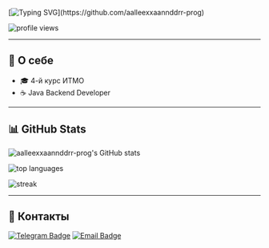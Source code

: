 <!-- Приветственное сообщение с анимацией -->
[![Typing SVG](https://readme-typing-svg.herokuapp.com?size=24&color=F7F7F7&vCenter=true&width=650&lines=%F0%9F%91%8B+Hi,+I'm+Aleksandr+Kichmarev;4th+year+student+at+ITMO+University;Java+Backend+Developer;Always+learning+new+things...)](https://github.com/aalleexxaannddrr-prog)

<!-- Счётчик просмотров профиля -->
<p align="left">
  <img src="https://komarev.com/ghpvc/?username=aalleexxaannddrr-prog&label=Profile%20views&color=blueviolet&style=flat" alt="profile views" />
</p>

---

## :star2: О себе
- 🎓 4-й курс ИТМО  
- ☕ Java Backend Developer  

---

## :bar_chart: GitHub Stats
<p>
  <!-- Карточка статистики -->
  <img src="https://github-readme-stats.vercel.app/api?username=aalleexxaannddrr-prog&show_icons=true&theme=tokyonight" alt="aalleexxaannddrr-prog's GitHub stats" />
</p>

<p>
  <!-- Самые используемые языки -->
  <img src="https://github-readme-stats.vercel.app/api/top-langs/?username=aalleexxaannddrr-prog&layout=compact&theme=tokyonight" alt="top languages" />
</p>

<p>
  <!-- Стрик (серия активных дней) -->
  <img src="https://github-readme-streak-stats.herokuapp.com/?user=aalleexxaannddrr-prog&theme=tokyonight" alt="streak" />
</p>

---

## :handshake: Контакты
[![Telegram Badge](https://img.shields.io/badge/-@xela2003-26A5E4?style=flat&logo=Telegram&logoColor=white)](https://t.me/xela2003)
[![Email Badge](https://img.shields.io/badge/kichmarev@list.ru-D14836?style=flat&logo=GMail&logoColor=white)](mailto:kichmarev@list.ru)
